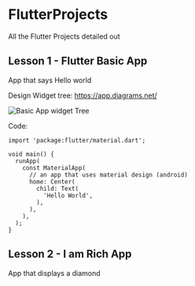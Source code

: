 # FlutterProjects
All the Flutter Projects detailed out

## Lesson 1 - Flutter Basic App
App that says Hello world

Design Widget tree: https://app.diagrams.net/

![Basic App widget Tree](https://myoctocat.com/assets/images/base-octocat.svg)

Code: 
```
import 'package:flutter/material.dart';

void main() {
  runApp(
    const MaterialApp(
      // an app that uses material design (android)
      home: Center(
        child: Text(
          'Hello World',
        ),
      ),
    ),
  );
}

```

## Lesson 2 - I am Rich App
App that displays a diamond
